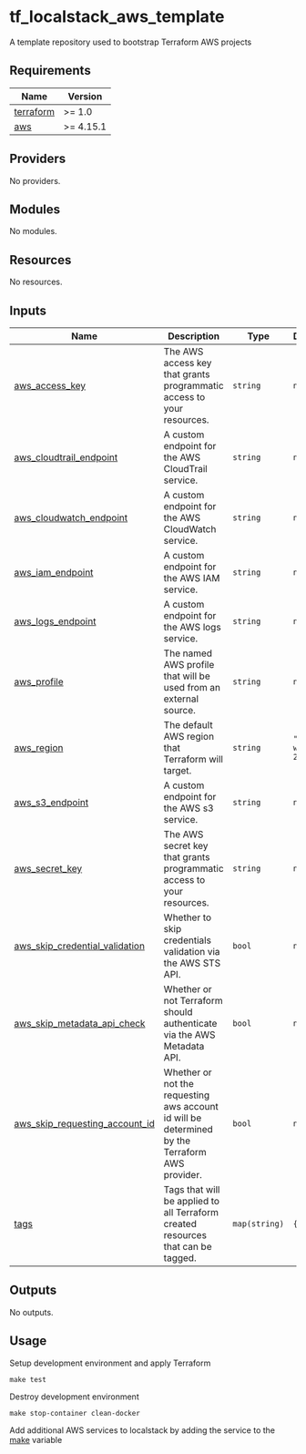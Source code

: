 # tf_localstack_aws_template
A template repository used to bootstrap Terraform AWS projects

## Requirements

| Name | Version |
|------|---------|
| <a name="requirement_terraform"></a> [terraform](#requirement\_terraform) | >= 1.0 |
| <a name="requirement_aws"></a> [aws](#requirement\_aws) | >= 4.15.1 |

## Providers

No providers.

## Modules

No modules.

## Resources

No resources.

## Inputs

| Name | Description | Type | Default | Required |
|------|-------------|------|---------|:--------:|
| <a name="input_aws_access_key"></a> [aws\_access\_key](#input\_aws\_access\_key) | The AWS access key that grants programmatic access to your resources. | `string` | `null` | no |
| <a name="input_aws_cloudtrail_endpoint"></a> [aws\_cloudtrail\_endpoint](#input\_aws\_cloudtrail\_endpoint) | A custom endpoint for the AWS CloudTrail service. | `string` | `null` | no |
| <a name="input_aws_cloudwatch_endpoint"></a> [aws\_cloudwatch\_endpoint](#input\_aws\_cloudwatch\_endpoint) | A custom endpoint for the AWS CloudWatch service. | `string` | `null` | no |
| <a name="input_aws_iam_endpoint"></a> [aws\_iam\_endpoint](#input\_aws\_iam\_endpoint) | A custom endpoint for the AWS IAM service. | `string` | `null` | no |
| <a name="input_aws_logs_endpoint"></a> [aws\_logs\_endpoint](#input\_aws\_logs\_endpoint) | A custom endpoint for the AWS logs service. | `string` | `null` | no |
| <a name="input_aws_profile"></a> [aws\_profile](#input\_aws\_profile) | The named AWS profile that will be used from an external source. | `string` | `null` | no |
| <a name="input_aws_region"></a> [aws\_region](#input\_aws\_region) | The default AWS region that Terraform will target. | `string` | `"us-west-2"` | no |
| <a name="input_aws_s3_endpoint"></a> [aws\_s3\_endpoint](#input\_aws\_s3\_endpoint) | A custom endpoint for the AWS s3 service. | `string` | `null` | no |
| <a name="input_aws_secret_key"></a> [aws\_secret\_key](#input\_aws\_secret\_key) | The AWS secret key that grants programmatic access to your resources. | `string` | `null` | no |
| <a name="input_aws_skip_credential_validation"></a> [aws\_skip\_credential\_validation](#input\_aws\_skip\_credential\_validation) | Whether to skip credentials validation via the AWS STS API. | `bool` | `null` | no |
| <a name="input_aws_skip_metadata_api_check"></a> [aws\_skip\_metadata\_api\_check](#input\_aws\_skip\_metadata\_api\_check) | Whether or not Terraform should authenticate via the AWS Metadata API. | `bool` | `null` | no |
| <a name="input_aws_skip_requesting_account_id"></a> [aws\_skip\_requesting\_account\_id](#input\_aws\_skip\_requesting\_account\_id) | Whether or not the requesting aws account id will be determined by the Terraform AWS provider. | `bool` | `null` | no |
| <a name="input_tags"></a> [tags](#input\_tags) | Tags that will be applied to all Terraform created resources that can be tagged. | `map(string)` | `{}` | no |

## Outputs

No outputs.

## Usage
Setup development environment and apply Terraform
```shell
make test
```

Destroy development environment
```shell
make stop-container clean-docker
```

Add additional AWS services to localstack by adding the service to the [make](https://github.com/ChaosCypher/tf_localstack_aws_template/blob/main/Makefile#L4) variable
